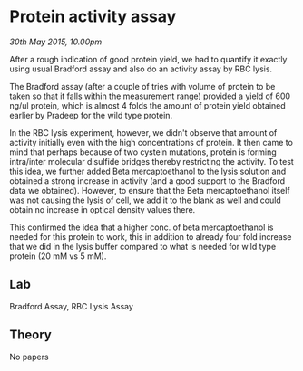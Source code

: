 Protein activity assay
======================

*30th May 2015, 10.00pm*

After a rough indication of good protein yield, we had to quantify it exactly using
usual Bradford assay and also do an activity assay by RBC lysis.

The Bradford assay (after a couple of tries with volume of protein to be taken so that
it falls within the measurement range) provided a yield of 600 ng/ul protein, which is
almost 4 folds the amount of protein yield obtained earlier by Pradeep for the wild
type protein.

In the RBC lysis experiment, however, we didn't observe that amount of activity
initially even with the high concentrations of protein. It then came to mind that
perhaps because of two cystein mutations, protein is forming intra/inter molecular
disulfide bridges thereby restricting the activity. To test this idea, we further
added Beta mercaptoethanol to the lysis solution and obtained a strong increase
in activity (and a good support to the Bradford data we obtained). However, to
ensure that the Beta mercaptoethanol itself was not causing the lysis of cell, we
add it to the blank as well and could obtain no increase in optical density values
there.

This confirmed the idea that a higher conc. of beta mercaptoethanol is needed
for this protein to work, this in addition to already four fold increase that
we did in the lysis buffer compared to what is needed for wild type protein (20
mM vs 5 mM).


Lab
---

Bradford Assay, RBC Lysis Assay

Theory
------

No papers
